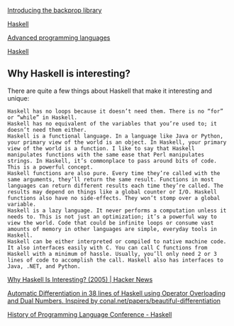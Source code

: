 [Introducing the backprop library](https://blog.jle.im/entry/introducing-the-backprop-library.html)

[Haskell](https://web.archive.org/web/20130823122503/http://www.freesoftwaremagazine.com/articles/haskell)

[Advanced programming languages](https://matt.might.net/articles/best-programming-languages/)

[Haskell](https://web.archive.org/web/20130823122503/http://www.freesoftwaremagazine.com/articles/haskell)

## Why Haskell is interesting?

There are quite a few things about Haskell that make it interesting and unique:

    Haskell has no loops because it doesn’t need them. There is no “for” or “while” in Haskell.
    Haskell has no equivalent of the variables that you’re used to; it doesn’t need them either.
    Haskell is a functional language. In a language like Java or Python, your primary view of the world is an object. In Haskell, your primary view of the world is a function. I like to say that Haskell manipulates functions with the same ease that Perl manipulates strings. In Haskell, it’s commonplace to pass around bits of code. This is a powerful concept.
    Haskell functions are also pure. Every time they’re called with the same arguments, they’ll return the same result. Functions in most languages can return different results each time they’re called. The results may depend on things like a global counter or I/O. Haskell functions also have no side-effects. They won’t stomp over a global variable.
    Haskell is a lazy language. It never performs a computation unless it needs to. This is not just an optimization; it’s a powerful way to view the world. Code that could be infinite loops or consume vast amounts of memory in other languages are simple, everyday tools in Haskell.
    Haskell can be either interpreted or compiled to native machine code. It also interfaces easily with C. You can call C functions from Haskell with a minimum of hassle. Usually, you’ll only need 2 or 3 lines of code to accomplish the call. Haskell also has interfaces to Java, .NET, and Python.

[Why Haskell Is Interesting? (2005) | Hacker News](https://news.ycombinator.com/item?id=32711726)

[Automatic Differentiation in 38 lines of Haskell using Operator Overloading and Dual Numbers. Inspired by conal.net/papers/beautiful-differentiation](https://gist.github.com/ttesmer/948df432cf46ec6db8c1e83ab59b1b21)

[History of Programming Language Conference - Haskell](https://dl.acm.org/doi/pdf/10.1145/1238844.1238856)
